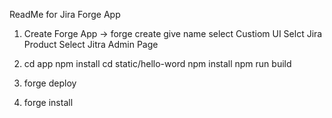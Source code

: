 ReadMe for Jira Forge App

1. Create Forge App -> forge create 
    give name
    select Custiom UI
    Selct Jira Product 
    Select Jitra Admin Page

2. cd app
    npm install
    cd static/hello-word
    npm install
    npm run build 

3. forge deploy
4. forge install


